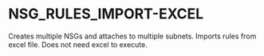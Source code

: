 # NSG_RULES_IMPORT-EXCEL
Creates multiple NSGs and attaches to multiple subnets. Imports rules from excel file. Does not need excel to execute.
